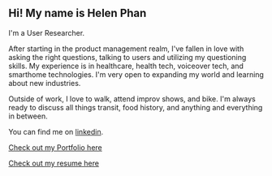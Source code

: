 ## Hi! My name is Helen Phan

I'm a User Researcher.

After starting in the product management realm, I've fallen in love with asking the right questions, talking to users and utilizing my questioning skills. My experience is in healthcare, health tech, voiceover tech, and smarthome technologies. I'm very open to expanding my world and learning about new industries.

Outside of work, I love to walk, attend improv shows, and bike. I'm always ready to discuss all things transit, food history, and anything and everything in between. 

You can find me on [linkedin](https://linkedin.com/in/helenphan24).

[Check out my Portfolio here](Helen%20Phan%20UXR%20Portfolio.pdf)

[Check out my resume here](Phan_UXR.pdf)

